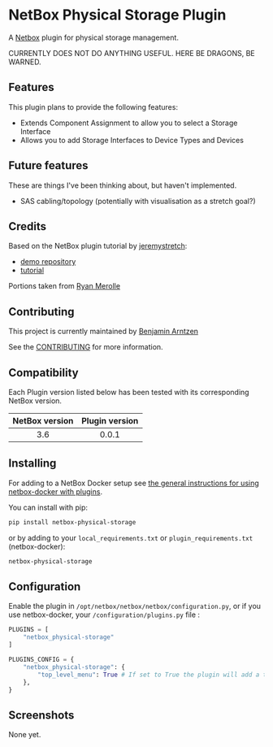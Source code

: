 # NetBox Physical Storage Plugin

A [Netbox](https://github.com/netbox-community/netbox) plugin for physical storage management.

CURRENTLY DOES NOT DO ANYTHING USEFUL. HERE BE DRAGONS, BE WARNED.

## Features

This plugin plans to provide the following features:

- Extends Component Assignment to allow you to select a Storage Interface
- Allows you to add Storage Interfaces to Device Types and Devices

## Future features

These are things I've been thinking about, but haven't implemented.

- SAS cabling/topology (potentially with visualisation as a stretch goal?)

## Credits

Based on the NetBox plugin tutorial by [jeremystretch](https://github.com/jeremystretch):

- [demo repository](https://github.com/netbox-community/netbox-plugin-demo)
- [tutorial](https://github.com/netbox-community/netbox-plugin-tutorial)

Portions taken from [Ryan Merolle](https://github.com/ryanmerolle/netbox-acls)

## Contributing

This project is currently maintained by [Benjamin Arntzen](https://github.com/zorlin)

See the [CONTRIBUTING](CONTRIBUTING.md) for more information.

## Compatibility

Each Plugin version listed below has been tested with its corresponding NetBox version.

| NetBox version | Plugin version |
|:--------------:|:--------------:|
|      3.6       |     0.0.1      |

## Installing

For adding to a NetBox Docker setup see
[the general instructions for using netbox-docker with plugins](https://github.com/netbox-community/netbox-docker/wiki/Using-Netbox-Plugins).

You can install with pip:

```bash
pip install netbox-physical-storage
```

or by adding to your `local_requirements.txt` or `plugin_requirements.txt` (netbox-docker):

```bash
netbox-physical-storage
```

## Configuration

Enable the plugin in `/opt/netbox/netbox/netbox/configuration.py`,
 or if you use netbox-docker, your `/configuration/plugins.py` file :

```python
PLUGINS = [
    "netbox_physical-storage"
]

PLUGINS_CONFIG = {
    "netbox_physical-storage": {
        "top_level_menu": True # If set to True the plugin will add a top level menu item for the plugin. If set to False the plugin will add a menu item under the Plugins menu item.  Default is set to True.
    },
}
```

## Screenshots

None yet.
